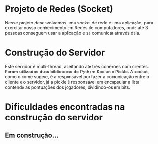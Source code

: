 # Projeto de Redes (Socket)

Nesse projeto desenvolvemos uma socket de rede e uma aplicação, para exercitar nosso conhecimento em Redes de computadores, onde até 3 pessoas conseguem usar a aplicação e se comunicar através dela.

# Construção do Servidor
Este servidor é multi-thread, aceitando até três conexões com clientes. Foram utilizados duas bibliotecas do Python: Socket e Pickle. A socket, como o nome sugere, é a responsável por fazer a comunicação entre o cliente e o servidor, já a pickle é responsável em encapsular a lista contendo as pontuações dos jogadores, dividindo-os em bits.

# Dificuldades encontradas na construção do servidor


## Em construção...
